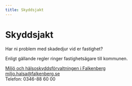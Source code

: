 ```yaml
---
title: Skyddsjakt 
---
```

<h1>Skyddsjakt</h1>
Har ni problem med skadedjur vid er fastighet?

Enligt gällande regler ringer fastighetsägare till kommunen.

[Miljö och hälsoskyddsförvaltningen i Falkenberg](https://kommun.falkenberg.se/kommun/kommunensorganisation/forvaltningar/miljoochhalsoskyddsforvaltningen)  
miljo.halsa@falkenberg.se  
Telefon: 0346-88 60 00  
